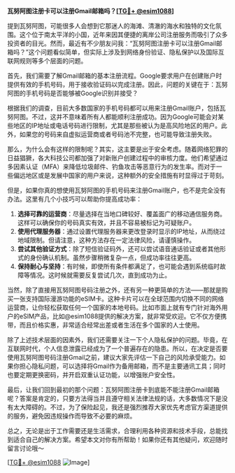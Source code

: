 **瓦努阿图注册卡可以注册Gmail邮箱吗？[[TG💪+ @esim1088](https://t.me/s/esim1088)]**

提到瓦努阿图，可能很多人会想到它那迷人的海滩、清澈的海水和独特的文化氛围。这个位于南太平洋的小国，近年来因其便捷的离岸公司注册服务而吸引了众多投资者的目光。然而，最近有不少朋友问我：“瓦努阿图注册卡可以注册Gmail邮箱吗？”这个问题看似简单，但实际上涉及到网络身份验证、隐私保护以及国际互联网规则等多个层面的问题。

首先，我们需要了解Gmail邮箱的基本注册流程。Google要求用户在创建账户时提供有效的手机号码，用于接收验证码以完成注册。因此，问题的关键在于：瓦努阿图的手机号码是否能够被Google识别并接受？

根据我们的调查，目前大多数国家的手机号码都可以用来注册Gmail账户，包括瓦努阿图。不过，这并不意味着所有人都能顺利注册成功。因为Google可能会对某些地区的IP地址或电话号码进行限制，尤其是那些被认为是高风险地区的用户。此外，如果您的号码来自虚拟运营商或者号码池不完整，也可能导致注册失败。

那么，为什么会有这样的限制呢？其实，这主要是出于安全考虑。随着网络犯罪的日益猖獗，各大科技公司都加强了对新账户创建过程中的审核力度。他们希望通过多因素认证（MFA）来降低垃圾邮件、钓鱼攻击等恶意行为的发生率。而对于一些偏远地区或是发展中国家的用户来说，这种额外的安全措施有时显得过于苛刻。

但是，如果你真的想使用瓦努阿图的手机号码来注册Gmail账户，也不是完全没有办法。这里有几个小技巧可以帮助你提高成功率：

1. **选择可靠的运营商**：尽量选择在当地口碑较好、覆盖面广的移动通信服务商。这样可以确保你的号码真实有效，并且不容易被标记为可疑账户。
2. **使用代理服务器**：通过设置代理服务器来更改登录时显示的IP地址，从而绕过地域限制。但请注意，这种方法存在一定法律风险，请谨慎操作。
3. **尝试其他验证方式**：除了短信验证码外，还可以尝试语音通话验证或者其他形式的身份确认机制。虽然步骤稍微复杂一点，但成功率往往更高。
4. **保持耐心与坚持**：有时候，即使所有条件都满足了，也可能会遇到系统临时故障等情况。这时候就需要反复尝试几次，直到成功为止。

当然，除了直接用瓦努阿图号码注册之外，还有另一种更简单的方法——那就是购买一张支持国际漫游功能的eSIM卡。这种卡片可以在全球范围内切换不同的网络运营商，让你轻松获取任何一个国家的本地号码。比如市面上就有专门针对海外用户的eSIM产品，比如@esim1088提供的解决方案，就非常受欢迎。它不仅方便携带，而且价格实惠，非常适合经常出差或者生活在多个国家的人士使用。

除了上述技术层面的因素外，我们还需要关注一下个人隐私保护的问题。毕竟，在互联网时代，个人信息泄露已经成为了一个普遍存在的隐患。所以，在决定是否要使用瓦努阿图号码注册Gmail之前，建议大家先评估一下自己的风险承受能力。如果你担心隐私问题，可以选择将Gmail作为备用邮箱，而不是主要通讯工具；同时也要定期更换密码，并开启双重认证功能，以增强账户安全性。

最后，让我们回到最初的那个问题：瓦努阿图注册卡到底能不能注册Gmail邮箱呢？答案是肯定的，只要方法得当并且遵守相关法律法规的话，大多数情况下是没有太大障碍的。不过，为了保险起见，我还是强烈推荐大家优先考虑官方渠道提供的服务，避免因违规操作而导致不必要的麻烦。

总之，无论是出于工作需要还是生活需求，合理利用各种资源和技术手段，总能找到适合自己的解决方案。希望本文对你有所帮助！如果你还有其他疑问，欢迎随时留言讨论哦～

[[TG💪+ @esim1088](https://t.me/s/esim1088) ![Image](https://i.postimg.cc/4NQfJmqS/Snipaste-2025-05-13-00-14-12.png)]